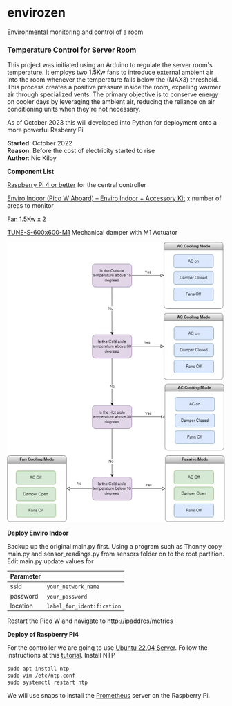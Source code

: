 # envirozen
Environmental monitoring and control of a room

### Temperature Control for Server Room

This project was initiated using an Arduino to regulate the server room's temperature. It employs two 1.5Kw fans to introduce external ambient air into the room whenever the temperature falls below the (MAX3) threshold. This process creates a positive pressure inside the room, expelling warmer air through specialized vents. The primary objective is to conserve energy on cooler days by leveraging the ambient air, reducing the reliance on air conditioning units when they're not necessary.

As of October 2023 this will developed into Python for deployment onto a more powerful Rasberry Pi

**Started**: October 2022  
**Reason**: Before the cost of electricity started to rise  
**Author**: Nic Kilby

**Component List**

[Raspberry Pi 4 or better][1] for the central controller

[Enviro Indoor (Pico W Aboard) – Enviro Indoor + Accessory Kit][2] x number of areas to monitor

[Fan 1.5Kw ][3] x 2

[TUNE-S-600x600-M1][4] Mechanical damper with M1 Actuator


![Flow of Logic](docs/images/freeair.webp)


**Deploy Enviro Indoor**

Backup up the original main.py first.
Using a program such as Thonny copy main.py and sensor_readings.py from sensors folder on to the root partition.
Edit main.py update values for 

| Parameter |              |
|-----------|-------------------------|
| ssid      | `your_network_name`     |
| password  | `your_password`         |
| location  | `label_for_identification` |


Restart the Pico W and navigate to http://ipaddres/metrics


**Deploy of Raspberry Pi4**

For the controller we are going to use [Ubuntu 22.04 Server][5]. Follow the instructions at this [tutorial][6].
Install NTP
 ```
sudo apt install ntp
sudo vim /etc/ntp.conf
sudo systemctl restart ntp 
```

We will use snaps to install the [Prometheus][7] server on the Raspberry Pi.





[1]: https://www.raspberrypi.com/products/raspberry-pi-4-model-b/
[2]: https://shop.pimoroni.com/products/enviro-indoor?variant=40055644717139
[3]: https://www.plugandcool.co.uk/product/1-5-grain-store-fan/
[4]: https://www.puravent.co.uk/tune-s-600x600-m1.html
[5]: https://ubuntu.com/download/raspberry-pi
[6]: https://ubuntu.com/tutorials/how-to-install-ubuntu-on-your-raspberry-pi#2-prepare-the-sd-card
[7]: https://snapcraft.io/install/prometheus/raspbian